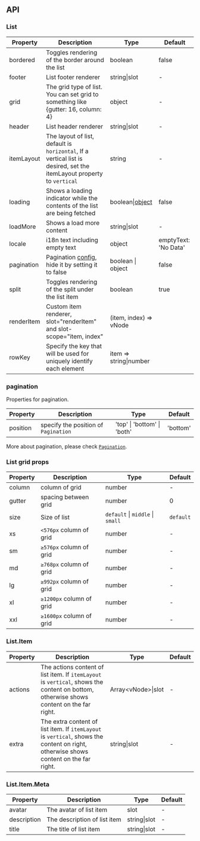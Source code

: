 
## API

### List

| Property | Description | Type | Default |
| -------- | ----------- | ---- | ------- |
| bordered | Toggles rendering of the border around the list | boolean | false |
| footer | List footer renderer | string\|slot | - |
| grid | The grid type of list. You can set grid to something like {gutter: 16, column: 4} | object | - |
| header | List header renderer | string\|slot | - |
| itemLayout | The layout of list, default is `horizontal`, If a vertical list is desired, set the itemLayout property to `vertical` | string | - |
| loading | Shows a loading indicator while the contents of the list are being fetched | boolean\|[object](https://vuecomponent.github.io/ant-design-vue/components/spin/#API) | false |
| loadMore | Shows a load more content | string\|slot | - |
| locale | i18n text including empty text | object | emptyText: 'No Data' <br> |
| pagination | Pagination [config](https://vuecomponent.github.io/ant-design-vue/components/pagination/#API), hide it by setting it to false | boolean \| object | false |
| split | Toggles rendering of the split under the list item | boolean | true |
| renderItem | Custom item renderer, slot="renderItem" and slot-scope="item, index"  | (item, index) => vNode |  | - |
| rowKey | Specify the key that will be used for uniquely identify each element  | item => string\|number |  |

### pagination

Properties for pagination.

| Property | Description | Type | Default |
| -------- | ----------- | ---- | ------- |
| position | specify the position of `Pagination` | 'top' \| 'bottom' \| 'both' | 'bottom' |

More about pagination, please check [`Pagination`](https://vuecomponent.github.io/ant-design-vue/components/pagination/#API).

### List grid props

| Property | Description | Type | Default |
| -------- | ----------- | ---- | ------- |
| column | column of grid | number | - |
| gutter | spacing between grid | number | 0 |
| size | Size of list | `default` \| `middle` \| `small` | `default` |
| xs | `<576px` column of grid | number | - |
| sm | `≥576px` column of grid | number | - |
| md | `≥768px` column of grid | number | - |
| lg | `≥992px` column of grid | number | - |
| xl | `≥1200px` column of grid | number | - |
| xxl | `≥1600px` column of grid | number | - |

### List.Item

| Property | Description | Type | Default |
| -------- | ----------- | ---- | ------- |
| actions | The actions content of list item. If `itemLayout` is `vertical`, shows the content on bottom, otherwise shows content on the far right. | Array\<vNode>\|slot | - |
| extra | The extra content of list item. If `itemLayout` is `vertical`, shows the content on right, otherwise shows content on the far right. | string\|slot | - |

### List.Item.Meta

| Property | Description | Type | Default |
| -------- | ----------- | ---- | ------- |
| avatar | The avatar of list item | slot | - |
| description | The description of list item | string\|slot | - |
| title | The title of list item | string\|slot | - |

